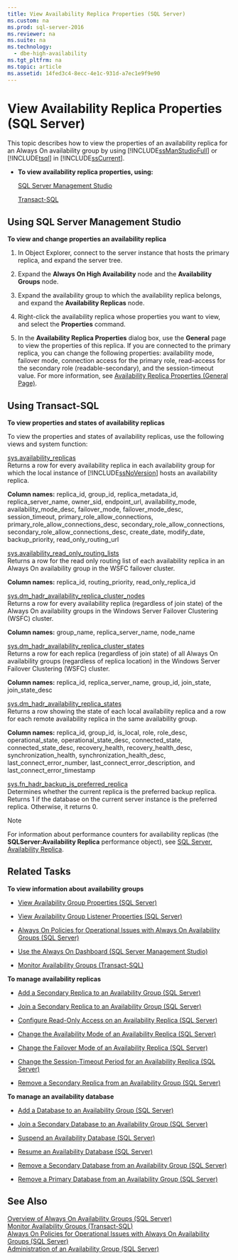 ```yaml
---
title: View Availability Replica Properties (SQL Server)
ms.custom: na
ms.prod: sql-server-2016
ms.reviewer: na
ms.suite: na
ms.technology: 
  - dbe-high-availability
ms.tgt_pltfrm: na
ms.topic: article
ms.assetid: 14fed3c4-8ecc-4e1c-931d-a7ec1e9f9e90
---
```

# View Availability Replica Properties (SQL Server)
  This topic describes how to view the properties of an availability replica for an Always On availability group by using [!INCLUDE[ssManStudioFull](../../Token/Other/ssManStudioFull_md.md)] or [!INCLUDE[tsql](../../Token/Other/tsql_md.md)] in [!INCLUDE[ssCurrent](../../Token/Other/ssCurrent_md.md)].  
  
-   **To view availability replica properties, using:**  
  
     [SQL Server Management Studio](#SSMSProcedure)  
  
     [Transact\-SQL](#TsqlProcedure)  
  
##  <a name="SSMSProcedure"></a> Using SQL Server Management Studio  
 **To view and change properties an availability replica**  
  
1.  In Object Explorer, connect to the server instance that hosts the primary replica, and expand the server tree.  
  
2.  Expand the **Always On High Availability** node and the **Availability Groups** node.  
  
3.  Expand the availability group to which the availability replica belongs, and expand the **Availability Replicas** node.  
  
4.  Right\-click the availability replica whose properties you want to view, and select the **Properties** command.  
  
5.  In the **Availability Replica Properties** dialog box, use the **General** page to view the properties of this replica. If you are connected to the primary replica, you can change the following properties: availability mode, failover mode, connection access for the primary role, read\-access for the secondary role \(readable\-secondary\), and the session\-timeout value. For more information, see [Availability Replica Properties &#40;General Page&#41;](../../Topics/TopicNameNotContainA/Availability-Replica-Properties--General-Page-.md).  
  
  
##  <a name="TsqlProcedure"></a> Using Transact\-SQL  
 **To view properties and states of availability replicas**  
  
 To view the properties and states of availability replicas, use the following views and system function:  
  
 [sys.availability\_replicas](../Topic/sys.availability_replicas%20\(Transact-SQL\).md)  
 Returns a row for every availability replica in each availability group for which the local instance of [!INCLUDE[ssNoVersion](../../Token/Other/ssNoVersion_md.md)] hosts an availability replica.  
  
 **Column names:** replica\_id, group\_id, replica\_metadata\_id, replica\_server\_name, owner\_sid, endpoint\_url, availability\_mode, availability\_mode\_desc, failover\_mode, failover\_mode\_desc, session\_timeout, primary\_role\_allow\_connections, primary\_role\_allow\_connections\_desc, secondary\_role\_allow\_connections, secondary\_role\_allow\_connections\_desc, create\_date, modify\_date, backup\_priority, read\_only\_routing\_url  
  
 [sys.availability\_read\_only\_routing\_lists](../Topic/sys.availability_read_only_routing_lists%20\(Transact-SQL\).md)  
 Returns a row for the read only routing list of each availability replica in an Always On availability group in the WSFC failover cluster.  
  
 **Column names:** replica\_id, routing\_priority, read\_only\_replica\_id  
  
 [sys.dm\_hadr\_availability\_replica\_cluster\_nodes](../Topic/sys.dm_hadr_availability_replica_cluster_nodes%20\(Transact-SQL\).md)  
 Returns a row for every availability replica \(regardless of join state\) of the Always On availability groups in the Windows Server Failover Clustering \(WSFC\) cluster.  
  
 **Column names:** group\_name, replica\_server\_name, node\_name  
  
 [sys.dm\_hadr\_availability\_replica\_cluster\_states](../Topic/sys.dm_hadr_availability_replica_cluster_states%20\(Transact-SQL\).md)  
 Returns a row for each replica \(regardless of join state\) of all Always On availability groups \(regardless of replica location\) in the Windows Server Failover Clustering \(WSFC\) cluster.  
  
 **Column names:** replica\_id, replica\_server\_name, group\_id, join\_state, join\_state\_desc  
  
 [sys.dm\_hadr\_availability\_replica\_states](../Topic/sys.dm_hadr_availability_replica_states%20\(Transact-SQL\).md)  
 Returns a row showing the state of each local availability replica and a row for each remote availability replica in the same availability group.  
  
 **Column names:** replica\_id, group\_id, is\_local, role, role\_desc, operational\_state, operational\_state\_desc, connected\_state, connected\_state\_desc, recovery\_health, recovery\_health\_desc, synchronization\_health, synchronization\_health\_desc, last\_connect\_error\_number, last\_connect\_error\_description, and last\_connect\_error\_timestamp  
  
 [sys.fn\_hadr\_backup\_is\_preferred\_replica](../Topic/sys.fn_hadr_backup_is_preferred_replica%20%20\(Transact-SQL\).md)  
 Determines whether the current replica is the preferred backup replica. Returns 1 if the database on the current server instance is the preferred replica. Otherwise, it returns 0.  
  
> [!NOTE]  
>  For information about performance counters for availability replicas \(the **SQLServer:Availability Replica**  performance object\), see [SQL Server, Availability Replica](../../Topics/TopicNameNotContainA/SQL-Server--Availability-Replica.md).  
  
  
##  <a name="RelatedTasks"></a> Related Tasks  
 **To view information about availability groups**  
  
-   [View Availability Group Properties &#40;SQL Server&#41;](../../Topics/TopicNameNotContainA/View-Availability-Group-Properties--SQL-Server-.md)  
  
-   [View Availability Group Listener Properties &#40;SQL Server&#41;](../../Topics/TopicNameNotContainA/View-Availability-Group-Listener-Properties--SQL-Server-.md)  
  
-   [Always On Policies for Operational Issues with Always On Availability Groups &#40;SQL Server&#41;](../../Topics/TopicNameNotContainA/Always-On-Policies-for-Operational-Issues-with-Always-On-Availability-Groups--SQL-Server-.md)  
  
-   [Use the Always On Dashboard &#40;SQL Server Management Studio&#41;](../../Topics/TopicNameNotContainA/Use-the-Always-On-Dashboard--SQL-Server-Management-Studio-.md)  
  
-   [Monitor Availability Groups &#40;Transact-SQL&#41;](../../Topics/TopicNameNotContainA/Monitor-Availability-Groups--Transact-SQL-.md)  
  
 **To manage availability replicas**  
  
-   [Add a Secondary Replica to an Availability Group &#40;SQL Server&#41;](../../Topics/TopicNameContainA/Add-a-Secondary-Replica-to-an-Availability-Group--SQL-Server-.md)  
  
-   [Join a Secondary Replica to an Availability Group &#40;SQL Server&#41;](../../Topics/TopicNameContainA/Join-a-Secondary-Replica-to-an-Availability-Group--SQL-Server-.md)  
  
-   [Configure Read-Only Access on an Availability Replica &#40;SQL Server&#41;](../../Topics/TopicNameNotContainA/Configure-Read-Only-Access-on-an-Availability-Replica--SQL-Server-.md)  
  
-   [Change the Availability Mode of an Availability Replica &#40;SQL Server&#41;](../../Topics/TopicNameNotContainA/Change-the-Availability-Mode-of-an-Availability-Replica--SQL-Server-.md)  
  
-   [Change the Failover Mode of an Availability Replica &#40;SQL Server&#41;](../../Topics/TopicNameNotContainA/Change-the-Failover-Mode-of-an-Availability-Replica--SQL-Server-.md)  
  
-   [Change the Session-Timeout Period for an Availability Replica &#40;SQL Server&#41;](../../Topics/TopicNameNotContainA/Change-the-Session-Timeout-Period-for-an-Availability-Replica--SQL-Server-.md)  
  
-   [Remove a Secondary Replica from an Availability Group &#40;SQL Server&#41;](../../Topics/TopicNameContainA/Remove-a-Secondary-Replica-from-an-Availability-Group--SQL-Server-.md)  
  
 **To manage an availability database**  
  
-   [Add a Database to an Availability Group &#40;SQL Server&#41;](../../Topics/TopicNameContainA/Add-a-Database-to-an-Availability-Group--SQL-Server-.md)  
  
-   [Join a Secondary Database to an Availability Group &#40;SQL Server&#41;](../../Topics/TopicNameContainA/Join-a-Secondary-Database-to-an-Availability-Group--SQL-Server-.md)  
  
-   [Suspend an Availability Database &#40;SQL Server&#41;](../../Topics/TopicNameNotContainA/Suspend-an-Availability-Database--SQL-Server-.md)  
  
-   [Resume an Availability Database &#40;SQL Server&#41;](../../Topics/TopicNameNotContainA/Resume-an-Availability-Database--SQL-Server-.md)  
  
-   [Remove a Secondary Database from an Availability Group &#40;SQL Server&#41;](../../Topics/TopicNameContainA/Remove-a-Secondary-Database-from-an-Availability-Group--SQL-Server-.md)  
  
-   [Remove a Primary Database from an Availability Group &#40;SQL Server&#41;](../../Topics/TopicNameContainA/Remove-a-Primary-Database-from-an-Availability-Group--SQL-Server-.md)  
  
  
## See Also  
 [Overview of Always On Availability Groups &#40;SQL Server&#41;](../../Topics/TopicNameNotContainA/Overview-of-Always-On-Availability-Groups--SQL-Server-.md)   
 [Monitor Availability Groups &#40;Transact-SQL&#41;](../../Topics/TopicNameNotContainA/Monitor-Availability-Groups--Transact-SQL-.md)   
 [Always On Policies for Operational Issues with Always On Availability Groups &#40;SQL Server&#41;](../../Topics/TopicNameNotContainA/Always-On-Policies-for-Operational-Issues-with-Always-On-Availability-Groups--SQL-Server-.md)   
 [Administration of an Availability Group &#40;SQL Server&#41;](../../Topics/TopicNameNotContainA/Administration-of-an-Availability-Group--SQL-Server-.md)  
  
  